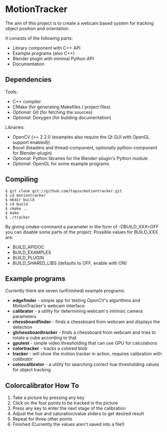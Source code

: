 MotionTracker
=============

The aim of this project is to create a webcam based system for tracking object position and orientation.

It consists of the following parts:

* Library component with C++ API
* Example programs (also C++)
* Blender plugin with minimal Python API
* Documentation

Dependencies
------------

Tools:

* C++ compiler
* CMake (for generating Makefiles / project files)
* _Optional:_ Git (for fetching the sources)
* _Optional:_ Doxygen (for building documentation)

Libraries:

* OpenCV (>= 2.2.0 (examples also require the Qt GUI with OpenGL support enabled))
* Boost (headers and thread-component, optionally python-component for Blender-plugin)
* _Optional:_ Python libraries for the Blender-plugin's Python module
* _Optional:_ OpenGL for some example programs

Compiling
---------
    $ git clone git://github.com/tapio/motiontracker.git
    $ cd motiontracker
    $ mkdir build
    $ cd build
    $ cmake ..
    $ make
    $ ./tracker

By giving cmake-command a parameter in the form of -DBUILD\_XXX=OFF you can disable some parts of the project. Possible values for BUILD\_XXX are:

* BUILD_APIDOC
* BUILD_EXAMPLES
* BUILD_PLUGIN
* BUILD\_SHARED\_LIBS (defaults to OFF, enable with ON)

<!-- (Note to people who read the plain text version instead of formatted: backslash-underscore means just underscore.) -->

Example programs
----------------
Currently there are seven (unfinished) example programs:

* __edgefinder__ - simple app for testing OpenCV's algorithms and MotionTracker's webcam interface
* __calibrator__ - a utility for determining webcam's intrinsic camera parameters
* __chessboardfinder__ - finds a chessboard from webcam and displays the detection
* __glchessboardtracker__ - finds a chessboard from webcam and tries to rotate a cube according to that
* __gputest__ - simple video thresholding that can use GPU for calculations
* __colortracker__ - tracks a colored blob
* __tracker__ - will show the motion tracker in action, requires calibration with _calibrator_
* __colorcalibrator__ - a utility for searching correct hue thresholding values for object tracking

Colorcalibrator How To
----------------------
1. Take a picture by pressing any key
2. Click on the four points to be tracked in the picture
3. Press any key to enter the next stage of the calibration
4. Adjust the hue and saturation/value sliders to get desired result
5. Repeat for three other points
6. Finished (Currently the values aren't saved into a file!)

